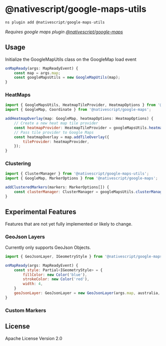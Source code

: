 # @nativescript/google-maps-utils

```javascript
ns plugin add @nativescript/google-maps-utils
```
*Requires google maps plugin [@nativescript/google-maps](packages/google-maps/README.md)* 

## Usage
Initialize the GoogleMapUtils class on the GoogleMap load event
```javascript
onMapReady(args: MapReadyEvent) {
	const map = args.map;
	const googleMapsUtils = new GoogleMapUtils(map);
}
```


### HeatMaps
```javascript
import { GoogleMapsUtils, HeatmapTileProvider, HeatmapOptions } from '@nativescript/google-maps-utils';
import { GoogleMap, Coordinate } from '@nativescript/google-maps';

addHeatmapOverlay(map: GoogleMap, heatmapOptions: HeatmapOptions) {
	// Create a new heat map tile provider
	const heatmapProvider: HeatmapTileProvider = googleMapsUtils.heatmapProvider(heatmapOptions);
	// Pass tile provider to Google Maps 
	const heatmapOverlay = map.addTileOverlay({
		tileProvider: heatmapProvider,
	});
}
```

### Clustering
```javascript
import { ClusterManager } from '@nativescript/google-maps-utils';
import { GoogleMap, MarkerOptions } from '@nativescript/google-maps';

addClusteredMarkers(markers: MarkerOptions[]) {
	const clusterManager: ClusterManager = googleMapsUtils.clusterManager(markers);
}
```

## Experimental Features
Features that are not yet fully implemented or likely to change.
### GeoJson Layers

Currently only supports GeoJson Objects.

```javascript
import { GeoJsonLayer, IGeometryStyle } from '@nativescript/google-maps-utils';

onMapReady(args: MapReadyEvent) {
	const style: Partial<IGeometryStyle> = { 
		fillColor: new Color('blue'),
		strokeColor: new Color('red'),
		width: 4,
	}
	geoJsonLayer: GeoJsonLayer = new GeoJsonLayer(args.map, australia, style);
}
```

### Custom Markers

## License

Apache License Version 2.0
